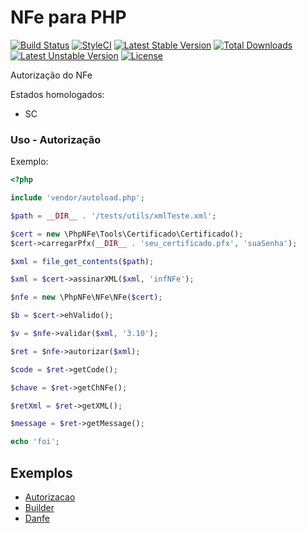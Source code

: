 # NFe para PHP

[![Build Status](https://travis-ci.org/phpnfe/nfe.svg?branch=master&format=flat)](https://travis-ci.org/phpnfe/nfe)
[![StyleCI](https://styleci.io/repos/60259061/shield?style=flat)](https://styleci.io/repos/60259061)
[![Latest Stable Version](https://poser.pugx.org/phpnfe/nfe/v/stable?format=flat)](https://packagist.org/packages/phpnfe/nfe)
[![Total Downloads](https://poser.pugx.org/phpnfe/nfe/downloads?format=flat)](https://packagist.org/packages/phpnfe/nfe)
[![Latest Unstable Version](https://poser.pugx.org/phpnfe/nfe/v/unstable?format=flat)](https://packagist.org/packages/phpnfe/nfe)
[![License](https://poser.pugx.org/phpnfe/nfe/license?format=flat)](https://packagist.org/packages/phpnfe/nfe)

Autorização do NFe

Estados homologados:
 - SC


### Uso - Autorização

Exemplo:

```php
<?php

include 'vendor/autoload.php';

$path = __DIR__ . '/tests/utils/xmlTeste.xml';

$cert = new \PhpNFe\Tools\Certificado\Certificado();
$cert->carregarPfx(__DIR__ . 'seu_certificado.pfx', 'suaSenha');

$xml = file_get_contents($path);

$xml = $cert->assinarXML($xml, 'infNFe');

$nfe = new \PhpNFe\NFe\NFe($cert);

$b = $cert->ehValido();

$v = $nfe->validar($xml, '3.10');

$ret = $nfe->autorizar($xml);

$code = $ret->getCode();

$chave = $ret->getChNFe();

$retXml = $ret->getXML();

$message = $ret->getMessage();

echo 'foi';
```

## Exemplos

- [Autorizacao](/Exemplos/autorizar.php)
- [Builder](/Exemplos/gerar.php)
- [Danfe](/Exemplos/danfe.php)
